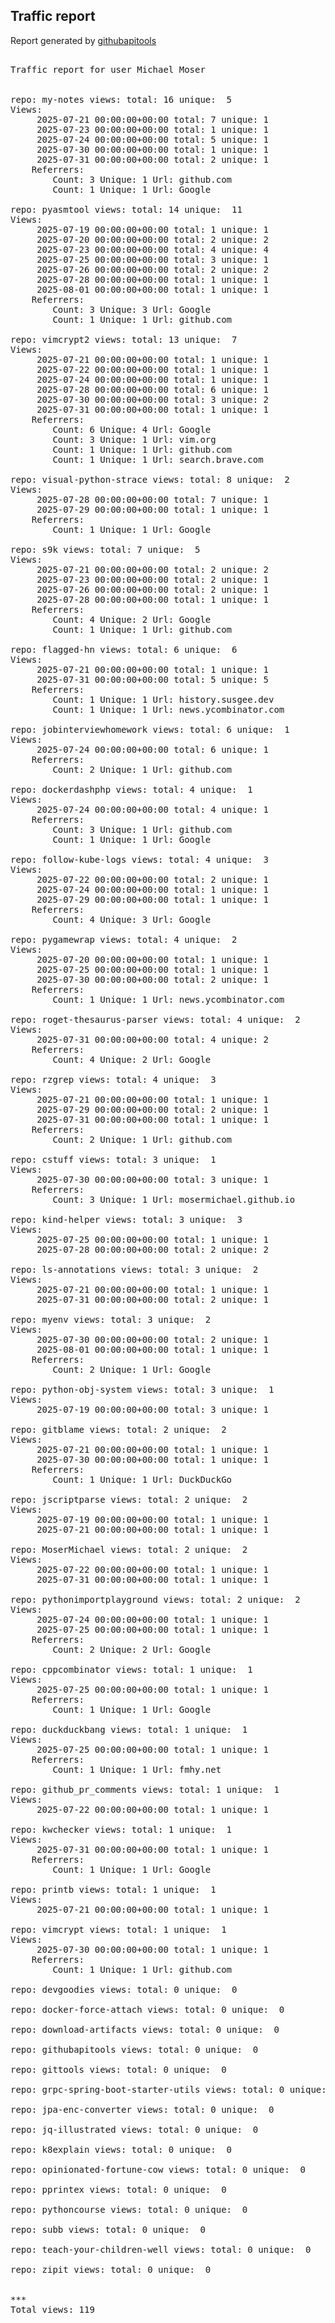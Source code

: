 <h2> Traffic report </h2>

Report generated by <a href="https://github.com/MoserMichael/githubapitools">githubapitools</a>

<pre>

Traffic report for user Michael Moser


repo: my-notes views: total: 16 unique:  5
Views:
	 2025-07-21 00:00:00+00:00 total: 7 unique: 1
	 2025-07-23 00:00:00+00:00 total: 1 unique: 1
	 2025-07-24 00:00:00+00:00 total: 5 unique: 1
	 2025-07-30 00:00:00+00:00 total: 1 unique: 1
	 2025-07-31 00:00:00+00:00 total: 2 unique: 1
	Referrers:
		Count: 3 Unique: 1 Url: github.com
		Count: 1 Unique: 1 Url: Google

repo: pyasmtool views: total: 14 unique:  11
Views:
	 2025-07-19 00:00:00+00:00 total: 1 unique: 1
	 2025-07-20 00:00:00+00:00 total: 2 unique: 2
	 2025-07-23 00:00:00+00:00 total: 4 unique: 4
	 2025-07-25 00:00:00+00:00 total: 3 unique: 1
	 2025-07-26 00:00:00+00:00 total: 2 unique: 2
	 2025-07-28 00:00:00+00:00 total: 1 unique: 1
	 2025-08-01 00:00:00+00:00 total: 1 unique: 1
	Referrers:
		Count: 3 Unique: 3 Url: Google
		Count: 1 Unique: 1 Url: github.com

repo: vimcrypt2 views: total: 13 unique:  7
Views:
	 2025-07-21 00:00:00+00:00 total: 1 unique: 1
	 2025-07-22 00:00:00+00:00 total: 1 unique: 1
	 2025-07-24 00:00:00+00:00 total: 1 unique: 1
	 2025-07-28 00:00:00+00:00 total: 6 unique: 1
	 2025-07-30 00:00:00+00:00 total: 3 unique: 2
	 2025-07-31 00:00:00+00:00 total: 1 unique: 1
	Referrers:
		Count: 6 Unique: 4 Url: Google
		Count: 3 Unique: 1 Url: vim.org
		Count: 1 Unique: 1 Url: github.com
		Count: 1 Unique: 1 Url: search.brave.com

repo: visual-python-strace views: total: 8 unique:  2
Views:
	 2025-07-28 00:00:00+00:00 total: 7 unique: 1
	 2025-07-29 00:00:00+00:00 total: 1 unique: 1
	Referrers:
		Count: 1 Unique: 1 Url: Google

repo: s9k views: total: 7 unique:  5
Views:
	 2025-07-21 00:00:00+00:00 total: 2 unique: 2
	 2025-07-23 00:00:00+00:00 total: 2 unique: 1
	 2025-07-26 00:00:00+00:00 total: 2 unique: 1
	 2025-07-28 00:00:00+00:00 total: 1 unique: 1
	Referrers:
		Count: 4 Unique: 2 Url: Google
		Count: 1 Unique: 1 Url: github.com

repo: flagged-hn views: total: 6 unique:  6
Views:
	 2025-07-21 00:00:00+00:00 total: 1 unique: 1
	 2025-07-31 00:00:00+00:00 total: 5 unique: 5
	Referrers:
		Count: 1 Unique: 1 Url: history.susgee.dev
		Count: 1 Unique: 1 Url: news.ycombinator.com

repo: jobinterviewhomework views: total: 6 unique:  1
Views:
	 2025-07-24 00:00:00+00:00 total: 6 unique: 1
	Referrers:
		Count: 2 Unique: 1 Url: github.com

repo: dockerdashphp views: total: 4 unique:  1
Views:
	 2025-07-24 00:00:00+00:00 total: 4 unique: 1
	Referrers:
		Count: 3 Unique: 1 Url: github.com
		Count: 1 Unique: 1 Url: Google

repo: follow-kube-logs views: total: 4 unique:  3
Views:
	 2025-07-22 00:00:00+00:00 total: 2 unique: 1
	 2025-07-24 00:00:00+00:00 total: 1 unique: 1
	 2025-07-29 00:00:00+00:00 total: 1 unique: 1
	Referrers:
		Count: 4 Unique: 3 Url: Google

repo: pygamewrap views: total: 4 unique:  2
Views:
	 2025-07-20 00:00:00+00:00 total: 1 unique: 1
	 2025-07-25 00:00:00+00:00 total: 1 unique: 1
	 2025-07-30 00:00:00+00:00 total: 2 unique: 1
	Referrers:
		Count: 1 Unique: 1 Url: news.ycombinator.com

repo: roget-thesaurus-parser views: total: 4 unique:  2
Views:
	 2025-07-31 00:00:00+00:00 total: 4 unique: 2
	Referrers:
		Count: 4 Unique: 2 Url: Google

repo: rzgrep views: total: 4 unique:  3
Views:
	 2025-07-21 00:00:00+00:00 total: 1 unique: 1
	 2025-07-29 00:00:00+00:00 total: 2 unique: 1
	 2025-07-31 00:00:00+00:00 total: 1 unique: 1
	Referrers:
		Count: 2 Unique: 1 Url: github.com

repo: cstuff views: total: 3 unique:  1
Views:
	 2025-07-30 00:00:00+00:00 total: 3 unique: 1
	Referrers:
		Count: 3 Unique: 1 Url: mosermichael.github.io

repo: kind-helper views: total: 3 unique:  3
Views:
	 2025-07-25 00:00:00+00:00 total: 1 unique: 1
	 2025-07-28 00:00:00+00:00 total: 2 unique: 2

repo: ls-annotations views: total: 3 unique:  2
Views:
	 2025-07-21 00:00:00+00:00 total: 1 unique: 1
	 2025-07-31 00:00:00+00:00 total: 2 unique: 1

repo: myenv views: total: 3 unique:  2
Views:
	 2025-07-30 00:00:00+00:00 total: 2 unique: 1
	 2025-08-01 00:00:00+00:00 total: 1 unique: 1
	Referrers:
		Count: 2 Unique: 1 Url: Google

repo: python-obj-system views: total: 3 unique:  1
Views:
	 2025-07-19 00:00:00+00:00 total: 3 unique: 1

repo: gitblame views: total: 2 unique:  2
Views:
	 2025-07-21 00:00:00+00:00 total: 1 unique: 1
	 2025-07-30 00:00:00+00:00 total: 1 unique: 1
	Referrers:
		Count: 1 Unique: 1 Url: DuckDuckGo

repo: jscriptparse views: total: 2 unique:  2
Views:
	 2025-07-19 00:00:00+00:00 total: 1 unique: 1
	 2025-07-21 00:00:00+00:00 total: 1 unique: 1

repo: MoserMichael views: total: 2 unique:  2
Views:
	 2025-07-22 00:00:00+00:00 total: 1 unique: 1
	 2025-07-31 00:00:00+00:00 total: 1 unique: 1

repo: pythonimportplayground views: total: 2 unique:  2
Views:
	 2025-07-24 00:00:00+00:00 total: 1 unique: 1
	 2025-07-25 00:00:00+00:00 total: 1 unique: 1
	Referrers:
		Count: 2 Unique: 2 Url: Google

repo: cppcombinator views: total: 1 unique:  1
Views:
	 2025-07-25 00:00:00+00:00 total: 1 unique: 1
	Referrers:
		Count: 1 Unique: 1 Url: Google

repo: duckduckbang views: total: 1 unique:  1
Views:
	 2025-07-25 00:00:00+00:00 total: 1 unique: 1
	Referrers:
		Count: 1 Unique: 1 Url: fmhy.net

repo: github_pr_comments views: total: 1 unique:  1
Views:
	 2025-07-22 00:00:00+00:00 total: 1 unique: 1

repo: kwchecker views: total: 1 unique:  1
Views:
	 2025-07-31 00:00:00+00:00 total: 1 unique: 1
	Referrers:
		Count: 1 Unique: 1 Url: Google

repo: printb views: total: 1 unique:  1
Views:
	 2025-07-21 00:00:00+00:00 total: 1 unique: 1

repo: vimcrypt views: total: 1 unique:  1
Views:
	 2025-07-30 00:00:00+00:00 total: 1 unique: 1
	Referrers:
		Count: 1 Unique: 1 Url: github.com

repo: devgoodies views: total: 0 unique:  0

repo: docker-force-attach views: total: 0 unique:  0

repo: download-artifacts views: total: 0 unique:  0

repo: githubapitools views: total: 0 unique:  0

repo: gittools views: total: 0 unique:  0

repo: grpc-spring-boot-starter-utils views: total: 0 unique:  0

repo: jpa-enc-converter views: total: 0 unique:  0

repo: jq-illustrated views: total: 0 unique:  0

repo: k8explain views: total: 0 unique:  0

repo: opinionated-fortune-cow views: total: 0 unique:  0

repo: pprintex views: total: 0 unique:  0

repo: pythoncourse views: total: 0 unique:  0

repo: subb views: total: 0 unique:  0

repo: teach-your-children-well views: total: 0 unique:  0

repo: zipit views: total: 0 unique:  0


***
Total views: 119
